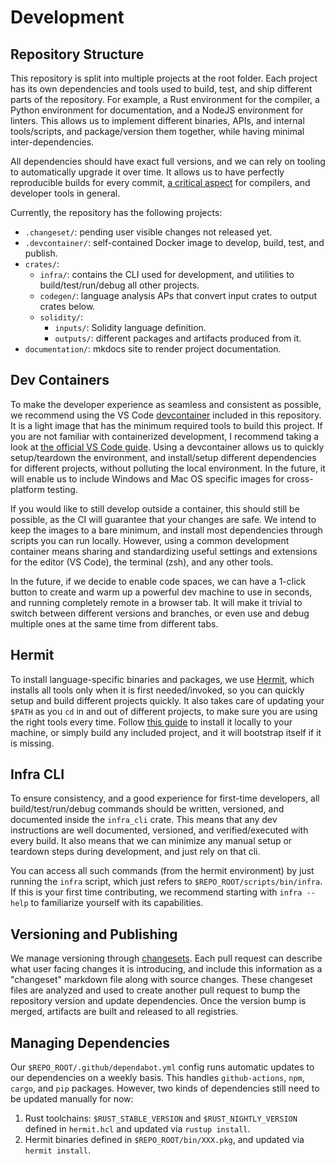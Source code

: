 # Development

## Repository Structure

This repository is split into multiple projects at the root folder. Each project has its own dependencies and tools used to build, test, and ship different parts of the repository. For example, a Rust environment for the compiler, a Python environment for documentation, and a NodeJS environment for linters. This allows us to implement different binaries, APIs, and internal tools/scripts, and package/version them together, while having minimal inter-dependencies.

All dependencies should have exact full versions, and we can rely on tooling to automatically upgrade it over time. It allows us to have perfectly reproducible builds for every commit, [a critical aspect](https://github.com/dotnet/designs/blob/40794be63ecd8b35e9596412050a84dedd575b99/accepted/2020/reproducible-builds.md) for compilers, and developer tools in general.

Currently, the repository has the following projects:

- `.changeset/`: pending user visible changes not released yet.
- `.devcontainer/`: self-contained Docker image to develop, build, test, and publish.
- `crates/`:
    - `infra/`: contains the CLI used for development, and utilities to build/test/run/debug all other projects.
    - `codegen/`: language analysis APs that convert input crates to output crates below.
    - `solidity/`:
        - `inputs/`: Solidity language definition.
        - `outputs/`: different packages and artifacts produced from it.
- `documentation/`: mkdocs site to render project documentation.

## Dev Containers

To make the developer experience as seamless and consistent as possible, we recommend using the VS Code [devcontainer](https://github.com/NomicFoundation/slang/tree/main/.devcontainer) included in this repository. It is a light image that has the minimum required tools to build this project. If you are not familiar with containerized development, I recommend taking a look at [the official VS Code guide](https://code.visualstudio.com/docs/remote/containers). Using a devcontainer allows us to quickly setup/teardown the environment, and install/setup different dependencies for different projects, without polluting the local environment. In the future, it will enable us to include Windows and Mac OS specific images for cross-platform testing.

If you would like to still develop outside a container, this should still be possible, as the CI will guarantee that your changes are safe. We intend to keep the images to a bare minimum, and install most dependencies through scripts you can run locally. However, using a common development container means sharing and standardizing useful settings and extensions for the editor (VS Code), the terminal (zsh), and any other tools.

In the future, if we decide to enable code spaces, we can have a 1-click button to create and warm up a powerful dev machine to use in seconds, and running completely remote in a browser tab. It will make it trivial to switch between different versions and branches, or even use and debug multiple ones at the same time from different tabs.

## Hermit

To install language-specific binaries and packages, we use [Hermit](https://cashapp.github.io/hermit/), which installs all tools only when it is first needed/invoked, so you can quickly setup and build different projects quickly. It also takes care of updating your `$PATH` as you `cd` in and out of different projects, to make sure you are using the right tools every time. Follow [this guide](https://cashapp.github.io/hermit/usage/get-started/) to install it locally to your machine, or simply build any included project, and it will bootstrap itself if it is missing.

## Infra CLI

To ensure consistency, and a good experience for first-time developers, all build/test/run/debug commands should be written, versioned, and documented inside the `infra_cli` crate. This means that any dev instructions are well documented, versioned, and verified/executed with every build. It also means that we can minimize any manual setup or teardown steps during development, and just rely on that cli.

You can access all such commands (from the hermit environment) by just running the `infra` script, which just refers to `$REPO_ROOT/scripts/bin/infra`. If this is your first time contributing, we recommend starting with `infra --help` to familiarize yourself with its capabilities.

## Versioning and Publishing

We manage versioning through [changesets](https://github.com/changesets/changesets). Each pull request can describe what user facing changes it is introducing, and include this information as a "changeset" markdown file along with source changes. These changeset files are analyzed and used to create another pull request to bump the repository version and update dependencies. Once the version bump is merged, artifacts are built and released to all registries.

## Managing Dependencies

Our `$REPO_ROOT/.github/dependabot.yml` config runs automatic updates to our dependencies on a weekly basis. This handles `github-actions`, `npm`, `cargo`, and `pip` packages. However, two kinds of dependencies still need to be updated manually for now:

1. Rust toolchains: `$RUST_STABLE_VERSION` and `$RUST_NIGHTLY_VERSION` defined in `hermit.hcl` and updated via `rustup install`.
2. Hermit binaries defined in `$REPO_ROOT/bin/XXX.pkg`, and updated via `hermit install`.

